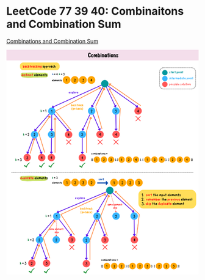 # LeetCode 77 39 40: Combinaitons and Combination Sum
[Combinations and Combination Sum]()

![combinations-summary-card](https://github.com/ClaireLee22/Leetcode/blob/main/LeetCode%2077%2039%2040-Combination%20and%20Combination%20sum/images/combinations%20summary%20card.png)
